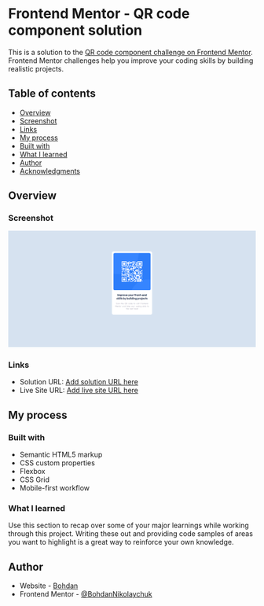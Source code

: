# Frontend Mentor - QR code component solution

This is a solution to the [QR code component challenge on Frontend Mentor](https://www.frontendmentor.io/challenges/qr-code-component-iux_sIO_H). Frontend Mentor challenges help you improve your coding skills by building realistic projects. 

## Table of contents

- [Overview](#overview)
- [Screenshot](#screenshot)
- [Links](#links)
- [My process](#my-process)
- [Built with](#built-with)
- [What I learned](#what-i-learned)
- [Author](#author)
- [Acknowledgments](#acknowledgments)


## Overview

### Screenshot

![](screenshot.png)


### Links

- Solution URL: [Add solution URL here](https://github.com/BohdanNikolaychuk/qrCodeComponent)
- Live Site URL: [Add live site URL here](https://your-live-site-url.com)

## My process

### Built with

- Semantic HTML5 markup
- CSS custom properties
- Flexbox
- CSS Grid
- Mobile-first workflow



### What I learned

Use this section to recap over some of your major learnings while working through this project. Writing these out and providing code samples of areas you want to highlight is a great way to reinforce your own knowledge.



## Author

- Website - [Bohdan](https://www.linkedin.com/in/bohdan-nikolaychuk-97a705224/)
- Frontend Mentor - [@BohdanNikolaychuk](https://www.frontendmentor.io/profile/BohdanNikolaychuk)


